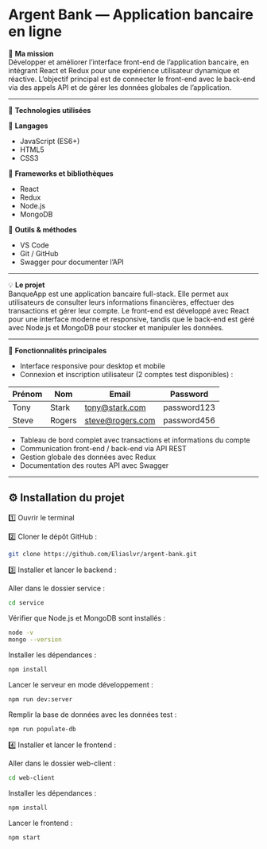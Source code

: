 # Argent Bank — Application bancaire en ligne

🎯 **Ma mission**  
Développer et améliorer l’interface front-end de l’application bancaire, en intégrant React et Redux pour une expérience utilisateur dynamique et réactive. L’objectif principal est de connecter le front-end avec le back-end via des appels API et de gérer les données globales de l’application.

---

🧰 **Technologies utilisées**  

🔹 **Langages**  
- JavaScript (ES6+)  
- HTML5  
- CSS3  

🔹 **Frameworks et bibliothèques**  
- React  
- Redux  
- Node.js  
- MongoDB  

🔹 **Outils & méthodes**  
- VS Code  
- Git / GitHub  
- Swagger pour documenter l’API  

---

💡 **Le projet**  
BanqueApp est une application bancaire full-stack. Elle permet aux utilisateurs de consulter leurs informations financières, effectuer des transactions et gérer leur compte. Le front-end est développé avec React pour une interface moderne et responsive, tandis que le back-end est géré avec Node.js et MongoDB pour stocker et manipuler les données.

---

📱 **Fonctionnalités principales**  
- Interface responsive pour desktop et mobile  
- Connexion et inscription utilisateur (2 comptes test disponibles) :  

| Prénom | Nom | Email | Password |
|--------|-----|-------|----------|
| Tony   | Stark | tony@stark.com | password123 |
| Steve  | Rogers | steve@rogers.com | password456 |

- Tableau de bord complet avec transactions et informations du compte  
- Communication front-end / back-end via API REST  
- Gestion globale des données avec Redux  
- Documentation des routes API avec Swagger  

---

## ⚙️ Installation du projet

1️⃣ Ouvrir le terminal  

2️⃣ Cloner le dépôt GitHub :  
```bash
git clone https://github.com/Eliaslvr/argent-bank.git
```

3️⃣ Installer et lancer le backend :

Aller dans le dossier service :

```bash
cd service
```
Vérifier que Node.js et MongoDB sont installés :

```bash
node -v
mongo --version
```

Installer les dépendances :

```bash
npm install
```

Lancer le serveur en mode développement :

```bash
npm run dev:server
```


Remplir la base de données avec les données test :

```bash
npm run populate-db
```


4️⃣ Installer et lancer le frontend :

Aller dans le dossier web-client :

```bash
cd web-client
```


Installer les dépendances :

```bash
npm install
```

Lancer le frontend :

```bash
npm start
```

